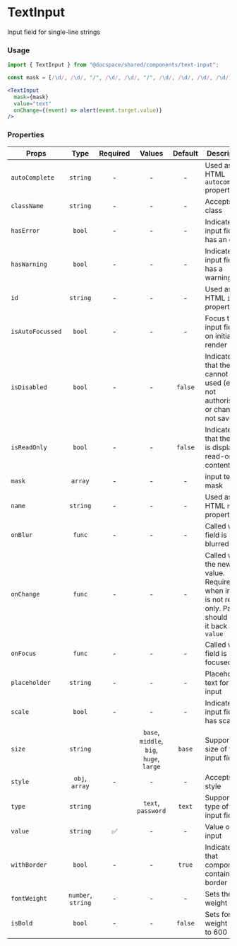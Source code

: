 # TextInput

Input field for single-line strings

### Usage

```js
import { TextInput } from "@docspace/shared/components/text-input";
```

```js
const mask = [/\d/, /\d/, "/", /\d/, /\d/, "/", /\d/, /\d/, /\d/, /\d/];
```

```jsx
<TextInput
  mask={mask}
  value="text"
  onChange={(event) => alert(event.target.value)}
/>
```

### Properties

| Props            |        Type        | Required |                  Values                  | Default | Description                                                                                            |
| ---------------- | :----------------: | :------: | :--------------------------------------: | :-----: | ------------------------------------------------------------------------------------------------------ |
| `autoComplete`   |      `string`      |    -     |                    -                     |    -    | Used as HTML `autocomplete` property                                                                   |
| `className`      |      `string`      |    -     |                    -                     |    -    | Accepts class                                                                                          |
| `hasError`       |       `bool`       |    -     |                    -                     |    -    | Indicates the input field has an error                                                                 |
| `hasWarning`     |       `bool`       |    -     |                    -                     |    -    | Indicates the input field has a warning                                                                |
| `id`             |      `string`      |    -     |                    -                     |    -    | Used as HTML `id` property                                                                             |
| `isAutoFocussed` |       `bool`       |    -     |                    -                     |    -    | Focus the input field on initial render                                                                |
| `isDisabled`     |       `bool`       |    -     |                    -                     | `false` | Indicates that the field cannot be used (e.g not authorised, or changes not saved)                     |
| `isReadOnly`     |       `bool`       |    -     |                    -                     | `false` | Indicates that the field is displaying read-only content                                               |
| `mask`           |      `array`       |    -     |                    -                     |    -    | input text mask                                                                                        |
| `name`           |      `string`      |    -     |                    -                     |    -    | Used as HTML `name` property                                                                           |
| `onBlur`         |       `func`       |    -     |                    -                     |    -    | Called when field is blurred                                                                           |
| `onChange`       |       `func`       |    -     |                    -                     |    -    | Called with the new value. Required when input is not read only. Parent should pass it back as `value` |
| `onFocus`        |       `func`       |    -     |                    -                     |    -    | Called when field is focused                                                                           |
| `placeholder`    |      `string`      |    -     |                    -                     |    -    | Placeholder text for the input                                                                         |
| `scale`          |       `bool`       |    -     |                    -                     |    -    | Indicates the input field has scale                                                                    |
| `size`           |      `string`      |          | `base`, `middle`, `big`, `huge`, `large` | `base`  | Supported size of the input fields.                                                                    |
| `style`          |   `obj`, `array`   |    -     |                    -                     |    -    | Accepts css style                                                                                      |
| `type`           |      `string`      |          |            `text`, `password`            | `text`  | Supported type of the input fields.                                                                    |
| `value`          |      `string`      |    ✅    |                    -                     |    -    | Value of the input                                                                                     |
| `withBorder`     |       `bool`       |    -     |                    -                     | `true`  | Indicates that component contain border                                                                |
| `fontWeight`     | `number`, `string` |    -     |                    -                     |    -    | Sets the font weight                                                                                   |
| `isBold`         |       `bool`       |    -     |                    -                     | `false` | Sets font weight value ​​to 600                                                                        |
